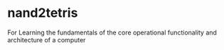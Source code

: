 # nand2tetris
For Learning the fundamentals of the core operational functionality and architecture of a computer
